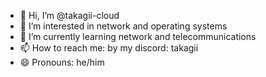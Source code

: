 - 👋 Hi, I’m @takagii-cloud
- 👀 I’m interested in network and operating systems
- 🌱 I’m currently learning network and telecommunications
- 📫 How to reach me: by my discord: takagii
- 😄 Pronouns: he/him

<!---
takagii-cloud/takagii-cloud is a ✨ special ✨ repository because its `README.md` (this file) appears on your GitHub profile.
You can click the Preview link to take a look at your changes.
--->
